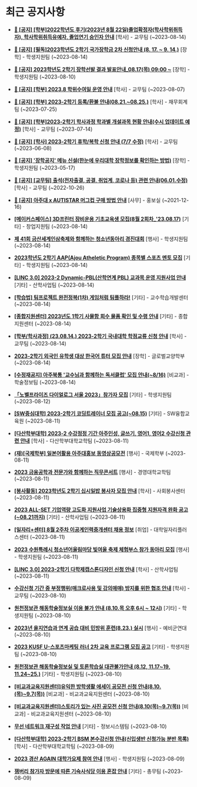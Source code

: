 # 최근 공지사항

* **[📌 [공지] [학부]2022학년도 후기(2023년 8월 22일)졸업확정자(학사학위취득자), 학사학위취득유예자, 졸업연기 승인자 안내](http://ajou.ac.kr/kr/ajou/notice.do?mode=view&amp;articleNo=220071&amp;article.offset=0&amp;articleLimit=30)**
 [학사] - 교무팀 (~2023-08-14)

* **[📌 [공지] [필독]2023학년도 2학기 국가장학금 2차 신청안내 (8. 17. ~ 9. 14.)](http://ajou.ac.kr/kr/ajou/notice.do?mode=view&amp;articleNo=220054&amp;article.offset=0&amp;articleLimit=30)**
 [장학] - 학생지원팀 (~2023-08-14)

* **[📌 [공지] 2023학년도 2학기 장학선발 결과 발표안내_08.17(목) 09:00 ~](http://ajou.ac.kr/kr/ajou/notice.do?mode=view&amp;articleNo=219971&amp;article.offset=0&amp;articleLimit=30)**
 [장학] - 학생지원팀 (~2023-08-10)

* **[📌 [공지] [학부] 2023.8 학위수여일 운영 안내](http://ajou.ac.kr/kr/ajou/notice.do?mode=view&amp;articleNo=219847&amp;article.offset=0&amp;articleLimit=30)**
 [학사] - 교무팀 (~2023-08-07)

* **[📌 [공지] [학부] 2023-2학기 등록/환불 안내(08.21.~08.25.)](http://ajou.ac.kr/kr/ajou/notice.do?mode=view&amp;articleNo=219379&amp;article.offset=0&amp;articleLimit=30)**
 [학사] - 재무회계팀 (~2023-07-25)

* **[📌 [공지] [학부]2023-2학기 학사과정 학과별 개설과목 현황 안내(수시 업데이트 예정)](http://ajou.ac.kr/kr/ajou/notice.do?mode=view&amp;articleNo=219065&amp;article.offset=0&amp;articleLimit=30)**
 [학사] - 교무팀 (~2023-07-14)

* **[📌 [공지] [학사] 2023-2학기 휴학/복학 신청 안내 (7/7 수정)](http://ajou.ac.kr/kr/ajou/notice.do?mode=view&amp;articleNo=215587&amp;article.offset=0&amp;articleLimit=30)**
 [학사] - 교무팀 (~2023-06-08)

* **[📌 [공지] &#x27;장학공지&#x27; 메뉴 신설(한눈에 우리대학 장학정보를 확인하는 방법)](http://ajou.ac.kr/kr/ajou/notice.do?mode=view&amp;articleNo=214764&amp;article.offset=0&amp;articleLimit=30)**
 [장학] - 학생지원팀 (~2023-05-17)

* **[📌 [공지] [교무팀] 출석(전자출결, 공결, 취업계, 코로나 등) 관련 안내(06.01.수정)](http://ajou.ac.kr/kr/ajou/notice.do?mode=view&amp;articleNo=205552&amp;article.offset=0&amp;articleLimit=30)**
 [학사] - 교무팀 (~2022-10-26)

* **[📌 [공지] 아주대 x AUTISTAR 머그컵 구매 방법 안내](http://ajou.ac.kr/kr/ajou/notice.do?mode=view&amp;articleNo=147976&amp;article.offset=0&amp;articleLimit=30)**
 [사무] - 홍보실 (~2021-12-16)

* **[[메이커스페이스] 3D프린터 장비운용 기초교육생 모집(8월 2회차_&#x27;23.08.17)](http://ajou.ac.kr/kr/ajou/notice.do?mode=view&amp;articleNo=220075&amp;article.offset=0&amp;articleLimit=30)**
 [기타] - 창업지원팀 (~2023-08-14)

* **[제 41회 금산세계인삼축제와 함께하는 청소년동아리 경진대회](http://ajou.ac.kr/kr/ajou/notice.do?mode=view&amp;articleNo=220074&amp;article.offset=0&amp;articleLimit=30)**
 [행사] - 학생지원팀 (~2023-08-14)

* **[2023학년도 2학기 AAP(Ajou Atheletic Program) 종목별 스포츠 멘토 모집](http://ajou.ac.kr/kr/ajou/notice.do?mode=view&amp;articleNo=220068&amp;article.offset=0&amp;articleLimit=30)**
 [기타] - 학생지원팀 (~2023-08-14)

* **[[LINC 3.0] 2023-2 Dynamic-PBL(산학연계 PBL) 교과목 운영 지원사업 안내](http://ajou.ac.kr/kr/ajou/notice.do?mode=view&amp;articleNo=220064&amp;article.offset=0&amp;articleLimit=30)**
 [기타] - 산학사업팀 (~2023-08-14)

* **[[학습법] 팀프로젝트 완전정복(1차) 게임처럼 팀플하라!](http://ajou.ac.kr/kr/ajou/notice.do?mode=view&amp;articleNo=220063&amp;article.offset=0&amp;articleLimit=30)**
 [기타] - 교수학습개발센터 (~2023-08-14)

* **[[종합지원센터] 2023년도 1학기 사물함 회수 물품 확인 및 수령 안내](http://ajou.ac.kr/kr/ajou/notice.do?mode=view&amp;articleNo=220062&amp;article.offset=0&amp;articleLimit=30)**
 [기타] - 종합지원센터 (~2023-08-14)

* **[[학부/학사과정] (23.08.14.) 2023-2학기 국내대학 학점교류 신청 안내](http://ajou.ac.kr/kr/ajou/notice.do?mode=view&amp;articleNo=220057&amp;article.offset=0&amp;articleLimit=30)**
 [학사] - 교무팀 (~2023-08-14)

* **[2023-2학기 외국인 유학생 대상 한국어 튜터 모집 안내](http://ajou.ac.kr/kr/ajou/notice.do?mode=view&amp;articleNo=220050&amp;article.offset=0&amp;articleLimit=30)**
 [장학] - 글로벌교양학부 (~2023-08-14)

* **[[수정재공지] 아주북통 &#x27;교수님과 함께하는 독서클럽&#x27; 모집 안내(~8/16)](http://ajou.ac.kr/kr/ajou/notice.do?mode=view&amp;articleNo=220048&amp;article.offset=0&amp;articleLimit=30)**
 [비교과] - 학술정보팀 (~2023-08-14)

* **[「노벨프라이즈 다이얼로그 서울 2023」참가자 모집](http://ajou.ac.kr/kr/ajou/notice.do?mode=view&amp;articleNo=220037&amp;article.offset=0&amp;articleLimit=30)**
 [기타] - 학생지원팀 (~2023-08-12)

* **[[SW중심대학] 2023-2학기 코딩트레이너 모집 공고(~08.15)](http://ajou.ac.kr/kr/ajou/notice.do?mode=view&amp;articleNo=220031&amp;article.offset=0&amp;articleLimit=30)**
 [기타] - SW융합교육원 (~2023-08-11)

* **[[다산학부대학] 2023-2 수강정정 기간 아주인성, 글쓰기, 영어1, 영어2 수강신청 관련 안내](http://ajou.ac.kr/kr/ajou/notice.do?mode=view&amp;articleNo=220025&amp;article.offset=0&amp;articleLimit=30)**
 [학사] - 다산학부대학교학팀 (~2023-08-11)

* **[(재)[국제학부] 일본어활용 아주대홍보 동영상공모전](http://ajou.ac.kr/kr/ajou/notice.do?mode=view&amp;articleNo=220024&amp;article.offset=0&amp;articleLimit=30)**
 [행사] - 국제학부 (~2023-08-11)

* **[2023 금융공학과 전문가와 함께하는 직무콘서트](http://ajou.ac.kr/kr/ajou/notice.do?mode=view&amp;articleNo=220023&amp;article.offset=0&amp;articleLimit=30)**
 [행사] - 경영대학교학팀 (~2023-08-11)

* **[[봉사활동] 2023학년도 2학기 십시일밥 봉사자 모집 안내](http://ajou.ac.kr/kr/ajou/notice.do?mode=view&amp;articleNo=220021&amp;article.offset=0&amp;articleLimit=30)**
 [학사] - 사회봉사센터 (~2023-08-11)

* **[2023 ALL-SET 기업역량 고도화 지원사업 기술상용화 집중형 지원자격 완화 공고(~08.21까지)](http://ajou.ac.kr/kr/ajou/notice.do?mode=view&amp;articleNo=220020&amp;article.offset=0&amp;articleLimit=30)**
 [기타] - 산학사업팀 (~2023-08-11)

* **[[일자리+센터] 8월 2주차 이공계인력중개센터 채용 정보](http://ajou.ac.kr/kr/ajou/notice.do?mode=view&amp;articleNo=220019&amp;article.offset=0&amp;articleLimit=30)**
 [취업] - 대학일자리플러스센터 (~2023-08-11)

* **[2023 수원특례시 청소년어울림마당 빛여울 축제 체험부스 참가 동아리 모집](http://ajou.ac.kr/kr/ajou/notice.do?mode=view&amp;articleNo=220008&amp;article.offset=0&amp;articleLimit=30)**
 [행사] - 학생지원팀 (~2023-08-11)

* **[[LINC 3.0] 2023-2학기 다학제캡스톤디자인 신청 안내](http://ajou.ac.kr/kr/ajou/notice.do?mode=view&amp;articleNo=220004&amp;article.offset=0&amp;articleLimit=30)**
 [학사] - 산학사업팀 (~2023-08-11)

* **[수강신청 기간 중 부정행위(매크로사용 및 강의매매) 방지를 위한 협조 안내](http://ajou.ac.kr/kr/ajou/notice.do?mode=view&amp;articleNo=220000&amp;article.offset=0&amp;articleLimit=30)**
 [학사] - 교무팀 (~2023-08-10)

* **[원천정보관 해동학술정보실 이용 불가 안내 (8.10.목 오후 6시 ~ 12시)](http://ajou.ac.kr/kr/ajou/notice.do?mode=view&amp;articleNo=219986&amp;article.offset=0&amp;articleLimit=30)**
 [기타] - 학생지원팀 (~2023-08-10)

* **[2023년 을지연습과 연계 공습 대비 민방위 훈련(8.23.) 실시](http://ajou.ac.kr/kr/ajou/notice.do?mode=view&amp;articleNo=219977&amp;article.offset=0&amp;articleLimit=30)**
 [행사] - 예비군연대 (~2023-08-10)

* **[2023 KUSF U-스포츠마케팅 러너 2차 교육 프로그램 모집 공고](http://ajou.ac.kr/kr/ajou/notice.do?mode=view&amp;articleNo=219976&amp;article.offset=0&amp;articleLimit=30)**
 [기타] - 학생지원팀 (~2023-08-10)

* **[원천정보관 해동학술정보실 및 토론학습실 대관불가안내 (8.12, 11.17~19, 11.24~25.)](http://ajou.ac.kr/kr/ajou/notice.do?mode=view&amp;articleNo=219959&amp;article.offset=0&amp;articleLimit=30)**
 [기타] - 학생지원팀 (~2023-08-10)

* **[[비교과교육지원센터]유익한 방학생활 에세이 공모전 신청 안내(8.10.(목)~9.7(목))](http://ajou.ac.kr/kr/ajou/notice.do?mode=view&amp;articleNo=219955&amp;article.offset=0&amp;articleLimit=30)**
 [비교과] - 비교과교육지원센터 (~2023-08-10)

* **[[비교과교육지원센터]스토리가 있는 사진 공모전 신청 안내(8.10(목)~9.7(목))](http://ajou.ac.kr/kr/ajou/notice.do?mode=view&amp;articleNo=219953&amp;article.offset=0&amp;articleLimit=30)**
 [비교과] - 비교과교육지원센터 (~2023-08-10)

* **[무선 네트워크 재구성 작업 안내](http://ajou.ac.kr/kr/ajou/notice.do?mode=view&amp;articleNo=219952&amp;article.offset=0&amp;articleLimit=30)**
 [기타] - 정보시스템팀 (~2023-08-10)

* **[[다산학부대학] 2023-2학기 BSM 본수강신청 안내(신입생반 신청가능 분반 목록)](http://ajou.ac.kr/kr/ajou/notice.do?mode=view&amp;articleNo=219946&amp;article.offset=0&amp;articleLimit=30)**
 [학사] - 다산학부대학교학팀 (~2023-08-09)

* **[2023 경산 AGAIN 대학가요제 참여 안내](http://ajou.ac.kr/kr/ajou/notice.do?mode=view&amp;articleNo=219944&amp;article.offset=0&amp;articleLimit=30)**
 [행사] - 학생지원팀 (~2023-08-09)

* **[잼버리 참가자 방문에 따른 기숙사식당 이용 혼잡 안내](http://ajou.ac.kr/kr/ajou/notice.do?mode=view&amp;articleNo=219939&amp;article.offset=0&amp;articleLimit=30)**
 [기타] - 총무팀 (~2023-08-09)
